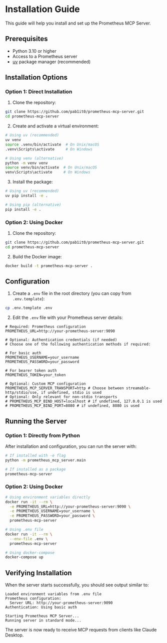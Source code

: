 # Installation Guide

This guide will help you install and set up the Prometheus MCP Server.

## Prerequisites

- Python 3.10 or higher
- Access to a Prometheus server
- [uv](https://github.com/astral-sh/uv) package manager (recommended)

## Installation Options

### Option 1: Direct Installation

1. Clone the repository:

```bash
git clone https://github.com/pab1it0/prometheus-mcp-server.git
cd prometheus-mcp-server
```

2. Create and activate a virtual environment:

```bash
# Using uv (recommended)
uv venv
source .venv/bin/activate  # On Unix/macOS
.venv\Scripts\activate     # On Windows

# Using venv (alternative)
python -m venv venv
source venv/bin/activate  # On Unix/macOS
venv\Scripts\activate     # On Windows
```

3. Install the package:

```bash
# Using uv (recommended)
uv pip install -e .

# Using pip (alternative)
pip install -e .
```

### Option 2: Using Docker

1. Clone the repository:

```bash
git clone https://github.com/pab1it0/prometheus-mcp-server.git
cd prometheus-mcp-server
```

2. Build the Docker image:

```bash
docker build -t prometheus-mcp-server .
```

## Configuration

1. Create a `.env` file in the root directory (you can copy from `.env.template`):

```bash
cp .env.template .env
```

2. Edit the `.env` file with your Prometheus server details:

```env
# Required: Prometheus configuration
PROMETHEUS_URL=http://your-prometheus-server:9090

# Optional: Authentication credentials (if needed)
# Choose one of the following authentication methods if required:

# For basic auth
PROMETHEUS_USERNAME=your_username
PROMETHEUS_PASSWORD=your_password

# For bearer token auth
PROMETHEUS_TOKEN=your_token

# Optional: Custom MCP configuration
PROMETHEUS_MCP_SERVER_TRANSPORT=http # Choose between streamable-http/stdio/sse, if undefined, stdio is used
# Optional: Only relevant for non-stdio transports
# PROMETHEUS_MCP_BIND_HOST=localhost # if undefined, 127.0.0.1 is used
# PROMETHEUS_MCP_BIND_PORT=8080 # if undefined, 8080 is used
```

## Running the Server

### Option 1: Directly from Python

After installation and configuration, you can run the server with:

```bash
# If installed with -e flag
python -m prometheus_mcp_server.main

# If installed as a package
prometheus-mcp-server
```

### Option 2: Using Docker

```bash
# Using environment variables directly
docker run -it --rm \
  -e PROMETHEUS_URL=http://your-prometheus-server:9090 \
  -e PROMETHEUS_USERNAME=your_username \
  -e PROMETHEUS_PASSWORD=your_password \
  prometheus-mcp-server

# Using .env file
docker run -it --rm \
  --env-file .env \
  prometheus-mcp-server

# Using docker-compose
docker-compose up
```

## Verifying Installation

When the server starts successfully, you should see output similar to:

```
Loaded environment variables from .env file
Prometheus configuration:
  Server URL: http://your-prometheus-server:9090
Authentication: Using basic auth

Starting Prometheus MCP Server...
Running server in standard mode...
```

The server is now ready to receive MCP requests from clients like Claude Desktop.